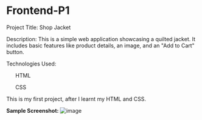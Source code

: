 # Frontend-P1
Project Title: Shop Jacket

Description:
This is a simple web application showcasing a quilted jacket. It includes basic features like product details, an image, and an "Add to Cart" button.

Technologies Used:

<ol>HTML</ol>
<ol>CSS</ol>


This is my first project, after I learnt my HTML and CSS.  

<b>Sample Screenshot:</b>
![image](https://github.com/user-attachments/assets/810d5190-0377-4743-b858-562ae43d29cf)
